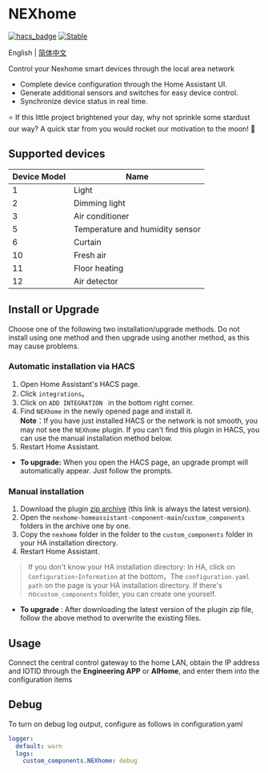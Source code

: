 # NEXhome
[![hacs_badge](https://img.shields.io/badge/HACS-Default-orange.svg)](https://github.com/hacs/integration)
[![Stable](https://img.shields.io/github/v/release/nexhome-org/nexhome-homeassistant-component)](https://github.com/nexhome-org/nexhome-homeassistant-component/releases/latest)

English | [简体中文](./README.zh-CN.md)

Control your Nexhome smart devices through the local area network

- Complete device configuration through the Home Assistant UI.
- Generate additional sensors and switches for easy device control.
- Synchronize device status in real time.

⭐ If this little project brightened your day, why not sprinkle some stardust our way? A quick star from you would rocket our motivation to the moon! 🚀

## Supported devices

| Device Model | Name     |
|------|--------|
| 1    | Light      | 
| 2    | Dimming light    | 
| 3    | Air conditioner     |
| 5    | Temperature and humidity sensor |
| 6    | Curtain     | 
| 10   | Fresh air     | 
| 11   | Floor heating     | 
| 12   | Air detector  |

## Install or Upgrade

Choose one of the following two installation/upgrade methods.
Do not install using one method and then upgrade using another method, as this may cause problems.

### Automatic installation via HACS

1. Open Home Assistant's HACS page.
2. Click `integrations`。
3. Click on `ADD INTEGRATION ` in the bottom right corner.
4. Find `NEXhome` in the newly opened page and install it.  
   **Note**：If you have just installed HACS or the network is not smooth, you may not see the `NEXhome` plugin.
If you can't find this plugin in HACS, you can use the manual installation method below.
5. Restart Home Assistant.

- **To upgrade:** When you open the HACS page, an upgrade prompt will automatically appear. Just follow the prompts.

### Manual installation
1. Download the plugin [zip archive](https://github.com/nexhome-org/nexhome-homeassistant-component/archive/refs/heads/main.zip) (this link is always the latest version).
2. Open the `nexhome-homeassistant-component-main`/`custom_components` folders in the archive one by one.
3. Copy the `nexhome` folder in the folder to the `custom_components` folder in your HA installation directory.
4. Restart Home Assistant.

> If you don't know your HA installation directory: In HA, click on `Configuration`-`Information` at the bottom，The `configuration.yaml path` on the page is your HA installation directory. 
> If there's no`custom_components` folder, you can create one yourself.

- **To upgrade** : After downloading the latest version of the plugin zip file, follow the above method to overwrite the existing files.

## Usage
Connect the central control gateway to the home LAN, obtain the IP address and IOTID through the **Engineering APP** or **AIHome**, and enter them into the configuration items

## Debug
To turn on debug log output, configure as follows in configuration.yaml
```yaml
logger:
  default: warn
  logs:
    custom_components.NEXhome: debug
```
